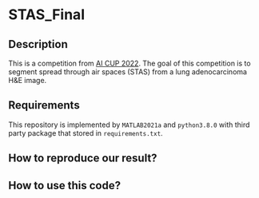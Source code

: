 # STAS_Final
## Description
This is a competition from [AI CUP 2022](https://tbrain.trendmicro.com.tw/Competitions/Details/22). The goal of this competition is to segment spread through air spaces (STAS) from a lung adenocarcinoma H&E image.

## Requirements
This repository is implemented by `MATLAB2021a` and `python3.8.0` with third party package that stored in `requirements.txt`.

## How to reproduce our result?

## How to use this code?
